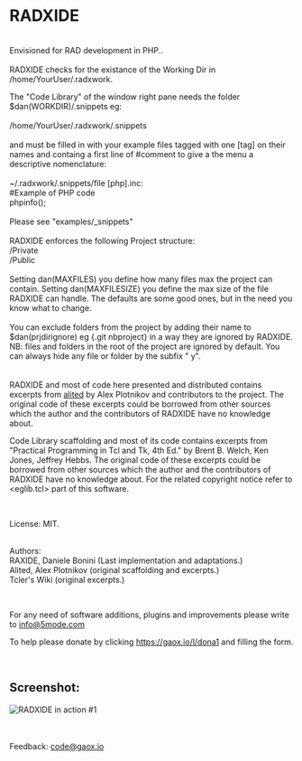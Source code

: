 # RADXIDE

<br>
Envisioned for RAD development in PHP..
<br><br>
RADXIDE checks for the existance of the Working Dir
in /home/YourUser/.radxwork.

The "Code Library" of the window right pane needs the 
folder $dan(WORKDIR)/.snippets eg:<br> 
<br> 
/home/YourUser/.radxwork/.snippets<br><br>
and must be filled in with your example files tagged with 
one [tag] on their names and containg a first line of 
#comment to give a the menu a descriptive nomenclature:<br>
<br>
~/.radxwork/.snippets/file [php].inc:<br>
#Example of PHP code<br>
phpinfo();<br>
<br>
Please see "examples/_snippets"
<br><br>
RADXIDE enforces the following Project structure:<br>
/Private<br>
/Public<br>
<br>
Setting dan(MAXFILES) you define how many files max the
project can contain. Setting dan(MAXFILESIZE) you define the 
max size of the file RADXIDE can handle.  The defaults are some good ones, but in the need you know what to change.
<br><br>
You can exclude folders from the project by adding 
their name to $dan(prjdirignore) 
eg {.git nbproject} in a way they are ignored by RADXIDE.<br> 
NB: files and folders in the root of the project are ignored by default.
You can always hide any file or folder by the subfix " y".
<br><br><br>
RADXIDE and most of code here presented and distributed contains excerpts 
from [alited](https://github.com/aplsimple/alited) by Alex Plotnikov and 
contributors to the project.
The original code of these excerpts could be 
borrowed from other sources which the author
and the contributors of RADXIDE have no 
knowledge about.

Code Library scaffolding and most of its code 
contains excerpts from "Practical Programming in Tcl and Tk, 4th Ed."
by Brent B. Welch, Ken Jones, Jeffrey Hebbs.
The original code of these excerpts could be 
borrowed from other sources which the author
and the contributors of RADXIDE have no 
knowledge about. For the related copyright notice
refer to <eglib.tcl> part of this software.

<br>

License: MIT.<br><br>

Authors:<br>
RAXIDE, Daniele Bonini (Last implementation and adaptations.) <br>
Alited, Alex Plotnikov (original scaffolding and excerpts.) <br>
Tcler's Wiki (original excerpts.)

<br>

For any need of software additions, plugins and improvements please write to <a href="mailto:info@5mode.com">info@5mode.com</a>  

To help please donate by clicking <a href="https://gaox.io/l/dona1">https://gaox.io/l/dona1</a> and filling the form.  

<br>

## Screenshot:

![RADXIDE in action #1](/res/screenshot1.png)<br><br><br>

Feedback: <a href="mailto:code@gaox.io">code@gaox.io</a>
